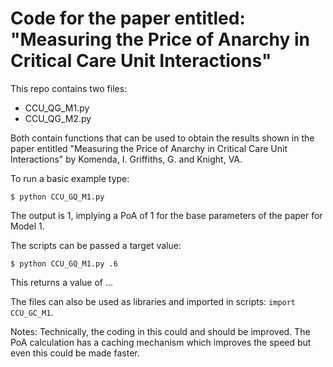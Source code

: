# Code for the paper entitled: "Measuring the Price of Anarchy in Critical Care Unit Interactions"

This repo contains two files:

- CCU_QG_M1.py
- CCU_QG_M2.py

Both contain functions that can be used to obtain the results shown in the paper entitled "Measuring the Price of Anarchy in Critical Care Unit Interactions" by Komenda, I. Griffiths, G. and Knight, VA.

To run a basic example type:

    $ python CCU_GQ_M1.py

The output is 1, implying a PoA of 1 for the base parameters of the paper for Model 1.

The scripts can be passed a target value:

    $ python CCU_GQ_M1.py .6

This returns a value of ...

The files can also be used as libraries and imported in scripts: `import CCU_GC_M1`.

Notes: Technically, the coding in this could and should be improved. The PoA calculation has a caching mechanism which improves the speed but even this could be made faster.
